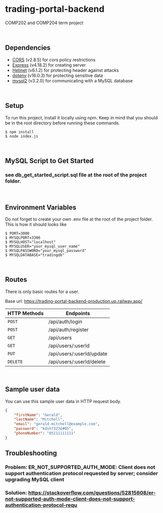 # trading-portal-backend
 COMP202 and COMP204 term project

<br/>

## Dependencies
* [CORS](https://www.npmjs.com/package/cors)
(v2.8.5) for cors policy restrictions
* [Express](https://www.npmjs.com/package/express)
(v4.18.2) for creating server
* [Helmet](https://www.npmjs.com/package/helmet)
(v6.1.2) for protecting header against attacks
* [dotenv](https://www.npmjs.com/package/dotenv)
(v16.0.3) for protecting sensitive data
* [mysql2](https://www.npmjs.com/package/mysql2)
(v3.2.0) for communicating with a MySQL database

<br/>

## Setup
To run this project, install it locally using npm. Keep in mind that you should be in the root directory before running these commands.
```
$ npm install
$ node index.js
```

<br/>

## MySQL Script to Get Started
### see db_get_started_script.sql file at the root of the project folder.

<br/>

## Environment Variables
Do not forget to create your own .env file at the root of the project folder. This is how it should looks like
```
$ PORT=3000
$ MYSQLPORT=3306
$ MYSQLHOST="localhost"
$ MYSQLUSER="your_mysql_user_name"
$ MYSQLPASSWORD="your_mysql_password"
$ MYSQLDATABASE="tradingdb"
```

<br/>

## Routes
There is only basic routes for a user.

Base url: https://trading-portal-backend-production.up.railway.app/

| HTTP Methods  | Endpoints                |
| ------------- | ------------------------ | 
| `POST`        | /api/auth/login              | 
| `POST`        | /api/auth/register           | 
| `GET`         | /api/users                   | 
| `GET`         | /api/users/:userId           | 
| `PUT`         | /api/users/:userId/update    | 
| `DELETE`      | /api/users/:userId/delete    | 

<br/>

## Sample user data
You can use this sample user data in HTTP request body.
```json
{
    "firstName": "Gerald",
    "lastName": "Mitchell",
    "email": "gerald.mitchell@example.com",
    "password": "kdsh7323£#05",
    "phoneNumber": "05111111111"
}
```

## Troubleshooting
### Problem: ER_NOT_SUPPORTED_AUTH_MODE: Client does not support authentication protocol requested by server; consider upgrading MySQL client
### Solution: https://stackoverflow.com/questions/52815608/er-not-supported-auth-mode-client-does-not-support-authentication-protocol-requ
